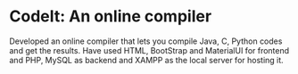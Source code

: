 # CodeIt: An online compiler
Developed an online compiler that lets you compile Java, C, Python codes and get the results. 
Have used HTML, BootStrap and MaterialUI for frontend and PHP, MySQL as backend and XAMPP as the local server for hosting it.
